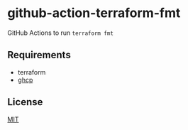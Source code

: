 # github-action-terraform-fmt

GitHub Actions to run `terraform fmt`

## Requirements

* terraform
* [ghcp](https://github.com/int128/ghcp)

## License

[MIT](LICENSE)

